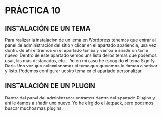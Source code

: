 # PRÁCTICA 10

## INSTALACIÓN DE UN TEMA
Para realizar la instalación de un tema en Wordpress tenemos que entrar al panel de administración del sitio y clicar en el apartado apariencia, una vez dentro de ahí entramos en el apartado temas y vamos a añadir un tema nuevo. Dentro de este apartado vemos una lista de los temas que podemos usar, los más destacados, etc... Yo en mi caso he escogido el tema Signify Dark.
Una vez que seleccionamos el tema que queremos le damos a activar y listo. Podemos configurar  uestro tema en el apartado personalizar.

## INSTALACIÓN DE UN PLUGIN
Dentro del panel del administrador entramos dentro del apartado Plugins y ahí le damos a añadir uno nuevo. Yo he elegido el Jetpack, pero podemos buscar muchos mas plugins.

